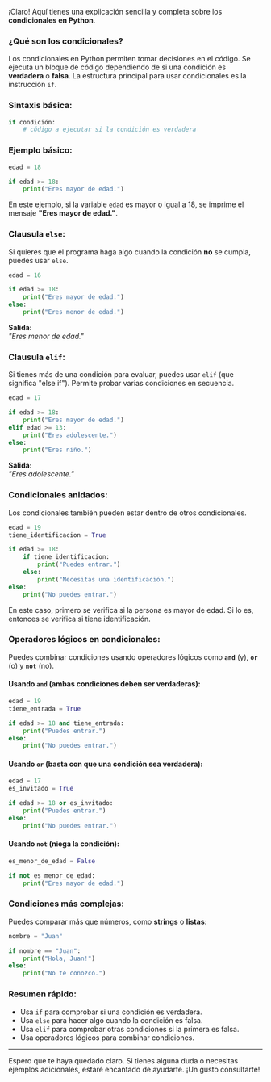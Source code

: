¡Claro! Aquí tienes una explicación sencilla y completa sobre los **condicionales en Python**.

### ¿Qué son los condicionales?

Los condicionales en Python permiten tomar decisiones en el código. Se ejecuta un bloque de código dependiendo de si una condición es **verdadera** o **falsa**. La estructura principal para usar condicionales es la instrucción `if`.

### Sintaxis básica:

```python
if condición:
    # código a ejecutar si la condición es verdadera
```

### Ejemplo básico:

```python
edad = 18

if edad >= 18:
    print("Eres mayor de edad.")
```

En este ejemplo, si la variable `edad` es mayor o igual a 18, se imprime el mensaje **"Eres mayor de edad."**.

### Clausula `else`:

Si quieres que el programa haga algo cuando la condición **no** se cumpla, puedes usar `else`.

```python
edad = 16

if edad >= 18:
    print("Eres mayor de edad.")
else:
    print("Eres menor de edad.")
```

**Salida:**  
*"Eres menor de edad."*

### Clausula `elif`:

Si tienes más de una condición para evaluar, puedes usar `elif` (que significa "else if"). Permite probar varias condiciones en secuencia.

```python
edad = 17

if edad >= 18:
    print("Eres mayor de edad.")
elif edad >= 13:
    print("Eres adolescente.")
else:
    print("Eres niño.")
```

**Salida:**  
*"Eres adolescente."*

### Condicionales anidados:

Los condicionales también pueden estar dentro de otros condicionales.

```python
edad = 19
tiene_identificacion = True

if edad >= 18:
    if tiene_identificacion:
        print("Puedes entrar.")
    else:
        print("Necesitas una identificación.")
else:
    print("No puedes entrar.")
```

En este caso, primero se verifica si la persona es mayor de edad. Si lo es, entonces se verifica si tiene identificación.

### Operadores lógicos en condicionales:

Puedes combinar condiciones usando operadores lógicos como **`and`** (y), **`or`** (o) y **`not`** (no).

#### Usando `and` (ambas condiciones deben ser verdaderas):

```python
edad = 19
tiene_entrada = True

if edad >= 18 and tiene_entrada:
    print("Puedes entrar.")
else:
    print("No puedes entrar.")
```

#### Usando `or` (basta con que una condición sea verdadera):

```python
edad = 17
es_invitado = True

if edad >= 18 or es_invitado:
    print("Puedes entrar.")
else:
    print("No puedes entrar.")
```

#### Usando `not` (niega la condición):

```python
es_menor_de_edad = False

if not es_menor_de_edad:
    print("Eres mayor de edad.")
```

### Condiciones más complejas:

Puedes comparar más que números, como **strings** o **listas**:

```python
nombre = "Juan"

if nombre == "Juan":
    print("Hola, Juan!")
else:
    print("No te conozco.")
```

### Resumen rápido:
- Usa `if` para comprobar si una condición es verdadera.
- Usa `else` para hacer algo cuando la condición es falsa.
- Usa `elif` para comprobar otras condiciones si la primera es falsa.
- Usa operadores lógicos para combinar condiciones.

---

Espero que te haya quedado claro. Si tienes alguna duda o necesitas ejemplos adicionales, estaré encantado de ayudarte. ¡Un gusto consultarte!